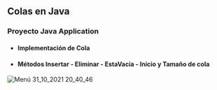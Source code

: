 ## Colas en Java
### Proyecto Java Application 
- #### Implementación de Cola
- #### Métodos  Insertar - Eliminar - EstaVacia - Inicio y Tamaño de cola


![Menú 31_10_2021 20_40_46](https://user-images.githubusercontent.com/88462536/139607603-6a44814f-5f8d-407e-89f2-f64be25e54ac.png)

